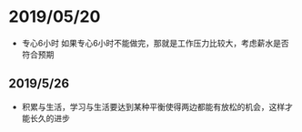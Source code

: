 # 2019/05/20

- 专心6小时 如果专心6小时不能做完，那就是工作压力比较大，考虑薪水是否符合预期

## 2019/5/26

- 积累与生活，学习与生活要达到某种平衡使得两边都能有放松的机会，这样才能长久的进步